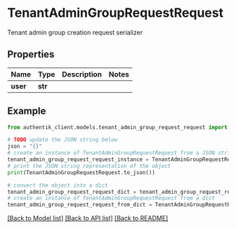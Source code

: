 # TenantAdminGroupRequestRequest

Tenant admin group creation request serializer

## Properties

Name | Type | Description | Notes
------------ | ------------- | ------------- | -------------
**user** | **str** |  | 

## Example

```python
from authentik_client.models.tenant_admin_group_request_request import TenantAdminGroupRequestRequest

# TODO update the JSON string below
json = "{}"
# create an instance of TenantAdminGroupRequestRequest from a JSON string
tenant_admin_group_request_request_instance = TenantAdminGroupRequestRequest.from_json(json)
# print the JSON string representation of the object
print(TenantAdminGroupRequestRequest.to_json())

# convert the object into a dict
tenant_admin_group_request_request_dict = tenant_admin_group_request_request_instance.to_dict()
# create an instance of TenantAdminGroupRequestRequest from a dict
tenant_admin_group_request_request_from_dict = TenantAdminGroupRequestRequest.from_dict(tenant_admin_group_request_request_dict)
```
[[Back to Model list]](../README.md#documentation-for-models) [[Back to API list]](../README.md#documentation-for-api-endpoints) [[Back to README]](../README.md)


